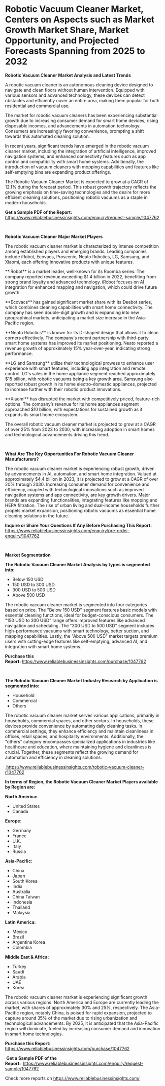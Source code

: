 <p><h1>Robotic Vacuum Cleaner Market, Centers on Aspects such as Market Growth Market Share, Market Opportunity, and Projected Forecasts Spanning from 2025 to 2032</h1></p><p><strong>Robotic Vacuum Cleaner Market Analysis and Latest Trends</strong></p>
<p><p>A robotic vacuum cleaner is an autonomous cleaning device designed to navigate and clean floors without human intervention. Equipped with various sensors and advanced technology, these devices can detect obstacles and efficiently cover an entire area, making them popular for both residential and commercial use. </p><p>The market for robotic vacuum cleaners has been experiencing substantial growth due to increasing consumer demand for smart home devices, rising disposable incomes, and advancements in automation technology. Consumers are increasingly favoring convenience, prompting a shift towards this automated cleaning solution. </p><p>In recent years, significant trends have emerged in the robotic vacuum cleaner market, including the integration of artificial intelligence, improved navigation systems, and enhanced connectivity features such as app control and compatibility with smart home systems. Additionally, the introduction of vacuum cleaners with mopping capabilities and features like self-emptying bins are expanding product offerings.</p><p>The Robotic Vacuum Cleaner Market is expected to grow at a CAGR of 12.1% during the forecast period. This robust growth trajectory reflects the growing emphasis on time-saving technologies and the desire for more efficient cleaning solutions, positioning robotic vacuums as a staple in modern households.</p></p>
<p><strong>Get a Sample PDF of the Report:&nbsp;</strong> <a href="https://www.reliablebusinessinsights.com/enquiry/request-sample/1047762?utm_campaign=3109&utm_medium=2&utm_source=Github&utm_content=ia&utm_term=06042025&utm_id=robotic-vacuum-cleaner">https://www.reliablebusinessinsights.com/enquiry/request-sample/1047762</a></p>
<p>&nbsp;</p>
<p><strong>Robotic Vacuum Cleaner Major Market Players</strong></p>
<p><p>The robotic vacuum cleaner market is characterized by intense competition among established players and emerging brands. Leading companies include iRobot, Ecovacs, Proscenic, Neato Robotics, LG, Samsung, and Xiaomi, each offering innovative products with unique features.</p><p>**iRobot** is a market leader, well-known for its Roomba series. The company reported revenue exceeding $1.4 billion in 2022, benefiting from strong brand loyalty and advanced technology. iRobot focuses on AI integration for enhanced mapping and navigation, which could drive future growth.</p><p>**Ecovacs** has gained significant market share with its Deebot series, which combines cleaning capabilities with smart home connectivity. The company has seen double-digit growth and is expanding into new geographical markets, anticipating a market size increase in the Asia-Pacific region.</p><p>**Neato Robotics** is known for its D-shaped design that allows it to clean corners effectively. The company's recent partnership with third-party smart home systems has improved its market positioning. Neato reported a revenue growth of approximately 15% year-over-year, indicating strong performance.</p><p>**LG and Samsung** utilize their technological prowess to enhance user experience with smart features, including app integration and remote control. LG's sales in the home appliance segment reached approximately $15 billion, with robotic vacuums being a key growth area. Samsung also reported robust growth in its home electro-domestic appliances, projected to increase further with their robotic product innovations.</p><p>**Xiaomi** has disrupted the market with competitively priced, feature-rich options. The company’s revenue for its home appliances segment approached $10 billion, with expectations for sustained growth as it expands its smart home ecosystem. </p><p>The overall robotic vacuum cleaner market is projected to grow at a CAGR of over 25% from 2023 to 2030, with increasing adoption in smart homes and technological advancements driving this trend.</p></p>
<p>&nbsp;</p>
<p><strong>What Are The Key Opportunities For Robotic Vacuum Cleaner Manufacturers?</strong></p>
<p><p>The robotic vacuum cleaner market is experiencing robust growth, driven by advancements in AI, automation, and smart home integration. Valued at approximately $4.4 billion in 2023, it is projected to grow at a CAGR of over 20% through 2030. Increasing consumer demand for convenience and efficiency, coupled with technological innovations such as improved navigation systems and app connectivity, are key growth drivers. Major brands are expanding functionalities, integrating features like mopping and HEPA filtration. The rise of urban living and dual-income households further propels market expansion, positioning robotic vacuums as essential home cleaning solutions in the future.</p></p>
<p><strong>Inquire or Share Your Questions If Any Before Purchasing This Report:</strong> <a href="https://www.reliablebusinessinsights.com/enquiry/pre-order-enquiry/1047762?utm_campaign=3109&utm_medium=2&utm_source=Github&utm_content=ia&utm_term=06042025&utm_id=robotic-vacuum-cleaner">https://www.reliablebusinessinsights.com/enquiry/pre-order-enquiry/1047762</a></p>
<p>&nbsp;</p>
<p><strong>Market Segmentation</strong></p>
<p><strong>The Robotic Vacuum Cleaner Market Analysis by types is segmented into:</strong></p>
<p><ul><li>Below 150 USD</li><li>150 USD to 300 USD</li><li>300 USD to 500 USD</li><li>Above 500 USD</li></ul></p>
<p><p>The robotic vacuum cleaner market is segmented into four categories based on price. The "Below 150 USD" segment features basic models with essential cleaning functions, ideal for budget-conscious consumers. The "150 USD to 300 USD" range offers improved features like advanced navigation and scheduling. The "300 USD to 500 USD" segment includes high-performance vacuums with smart technology, better suction, and mapping capabilities. Lastly, the "Above 500 USD" market targets premium users with cutting-edge features like self-emptying, advanced AI, and integration with smart home systems.</p></p>
<p><strong>Purchase this Report:&nbsp;</strong><a href="https://www.reliablebusinessinsights.com/purchase/1047762?utm_campaign=3109&utm_medium=2&utm_source=Github&utm_content=ia&utm_term=06042025&utm_id=robotic-vacuum-cleaner">https://www.reliablebusinessinsights.com/purchase/1047762</a></p>
<p>&nbsp;</p>
<p><strong>The Robotic Vacuum Cleaner Market Industry Research by Application is segmented into:</strong></p>
<p><ul><li>Household</li><li>Commercial</li><li>Others</li></ul></p>
<p><p>The robotic vacuum cleaner market serves various applications, primarily in households, commercial spaces, and other sectors. In households, these devices provide convenience by automating daily cleaning tasks. In commercial settings, they enhance efficiency and maintain cleanliness in offices, retail spaces, and hospitality environments. Additionally, the "others" category encompasses specialized applications in industries like healthcare and education, where maintaining hygiene and cleanliness is crucial. Together, these segments reflect the growing demand for automation and efficiency in cleaning solutions.</p></p>
<p><a href="https://www.reliablebusinessinsights.com/robotic-vacuum-cleaner-r1047762?utm_campaign=3109&utm_medium=2&utm_source=Github&utm_content=ia&utm_term=06042025&utm_id=robotic-vacuum-cleaner">&nbsp;https://www.reliablebusinessinsights.com/robotic-vacuum-cleaner-r1047762</a></p>
<p><strong>In terms of Region, the Robotic Vacuum Cleaner Market Players available by Region are:</strong></p>
<p>
    <p> <strong> North America: </strong>
        <ul>
            <li>United States</li>
            <li>Canada</li>
        </ul>
        </p> 
    <p> <strong> Europe: </strong>
        <ul>
            <li>Germany</li>
            <li>France</li>
            <li>U.K.</li>
            <li>Italy</li>
            <li>Russia</li>
        </ul>
        </p> 
    <p> <strong> Asia-Pacific: </strong>
        <ul>
            <li>China</li>
            <li>Japan</li>
            <li>South Korea</li>
            <li>India</li>
            <li>Australia</li>
            <li>China Taiwan</li>
            <li>Indonesia</li>
            <li>Thailand</li>
            <li>Malaysia</li>
        </ul>
        </p> 
    <p> <strong> Latin America: </strong>
        <ul>
            <li>Mexico</li>
            <li>Brazil</li>
            <li>Argentina Korea</li>
            <li>Colombia</li>
        </ul>
        </p> 
    <p> <strong> Middle East & Africa: </strong>
        <ul>
            <li>Turkey</li>
            <li>Saudi</li>
            <li>Arabia</li>
            <li>UAE</li>
            <li>Korea</li>
        </ul>
    </p>
    </p>
<p><p>The robotic vacuum cleaner market is experiencing significant growth across various regions. North America and Europe are currently leading the market, with shares of approximately 30% and 25%, respectively. The Asia-Pacific region, notably China, is poised for rapid expansion, projected to capture around 35% of the market due to rising urbanization and technological advancements. By 2025, it is anticipated that the Asia-Pacific region will dominate, fueled by increasing consumer demand and innovation in smart home technologies.</p></p>
<p><strong>Purchase this Report: </strong><a href="https://www.reliablebusinessinsights.com/purchase/1047762?utm_campaign=3109&utm_medium=2&utm_source=Github&utm_content=ia&utm_term=06042025&utm_id=robotic-vacuum-cleaner">https://www.reliablebusinessinsights.com/purchase/1047762</a></p>
<p>&nbsp;<strong>Get a Sample PDF of the Report:&nbsp;&nbsp;</strong><a href="https://www.reliablebusinessinsights.com/enquiry/request-sample/1047762?utm_campaign=3109&utm_medium=2&utm_source=Github&utm_content=ia&utm_term=06042025&utm_id=robotic-vacuum-cleaner">https://www.reliablebusinessinsights.com/enquiry/request-sample/1047762</a></p>
<p><strong></strong></p>
<p>Check more reports on <a href="https://www.reliablebusinessinsights.com/?utm_campaign=3109&utm_medium=2&utm_source=Github&utm_content=ia&utm_term=06042025&utm_id=robotic-vacuum-cleaner">https://www.reliablebusinessinsights.com/</a></p>
